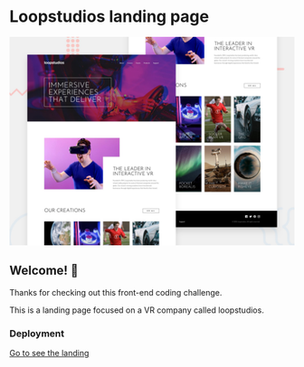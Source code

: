 # Loopstudios landing page

![Design preview for the Loopstudios landing page coding challenge](./design/desktop-preview.jpg)

## Welcome! 👋

Thanks for checking out this front-end coding challenge.

This is a landing page focused on a VR company called loopstudios.

### Deployment

[Go to see the landing](https://tzivigelstein.github.io/loopstudios-landing-page/)
